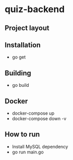 # quiz-backend

## Project layout

## Installation
- go get

## Building
- go build

## Docker
- docker-compose up
- docker-compose down -v

## How to run
- Install MySQL dependency
- go run main.go

